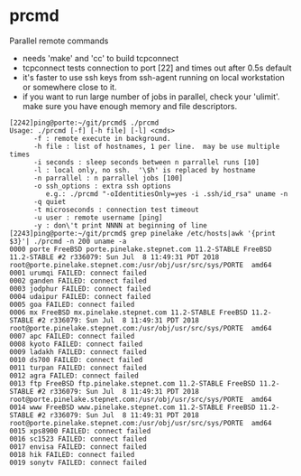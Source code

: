 # prcmd
Parallel remote commands
- needs 'make' and 'cc' to build tcpconnect
- tcpconnect tests connection to port [22] and times out after 0.5s default
- it's faster to use ssh keys from ssh-agent running on local workstation or somewhere close to it.
- if you want to run large number of jobs in parallel, check your 'ulimit'.  make sure you have enough memory and file descriptors.

```
[2242]ping@porte:~/git/prcmd$ ./prcmd
Usage: ./prcmd [-f] [-h file] [-l] <cmds>
      -f : remote execute in background.
      -h file : list of hostnames, 1 per line.  may be use multiple times
      -i seconds : sleep seconds between n parrallel runs [10]
      -l : local only, no ssh.  '\$h' is replaced by hostname
      -n parrallel : n parrallel jobs [100]
      -o ssh_options : extra ssh options
         e.g.: ./prcmd "-oIdentitiesOnly=yes -i .ssh/id_rsa" uname -n
      -q quiet
      -t microseconds : connection test timeout
      -u user : remote username [ping]
      -y : don\'t print NNNN at beginning of line
[2243]ping@porte:~/git/prcmd$ grep pinelake /etc/hosts|awk '{print $3}'| ./prcmd -n 200 uname -a
0000 porte FreeBSD porte.pinelake.stepnet.com 11.2-STABLE FreeBSD 11.2-STABLE #2 r336079: Sun Jul  8 11:49:31 PDT 2018     root@porte.pinelake.stepnet.com:/usr/obj/usr/src/sys/PORTE  amd64
0001 urumqi FAILED: connect failed
0002 ganden FAILED: connect failed
0003 jodphur FAILED: connect failed
0004 udaipur FAILED: connect failed
0005 goa FAILED: connect failed
0006 mx FreeBSD mx.pinelake.stepnet.com 11.2-STABLE FreeBSD 11.2-STABLE #2 r336079: Sun Jul  8 11:49:31 PDT 2018     root@porte.pinelake.stepnet.com:/usr/obj/usr/src/sys/PORTE  amd64
0007 apc FAILED: connect failed
0008 kyoto FAILED: connect failed
0009 ladakh FAILED: connect failed
0010 ds700 FAILED: connect failed
0011 turpan FAILED: connect failed
0012 agra FAILED: connect failed
0013 ftp FreeBSD ftp.pinelake.stepnet.com 11.2-STABLE FreeBSD 11.2-STABLE #2 r336079: Sun Jul  8 11:49:31 PDT 2018     root@porte.pinelake.stepnet.com:/usr/obj/usr/src/sys/PORTE  amd64
0014 www FreeBSD www.pinelake.stepnet.com 11.2-STABLE FreeBSD 11.2-STABLE #2 r336079: Sun Jul  8 11:49:31 PDT 2018     root@porte.pinelake.stepnet.com:/usr/obj/usr/src/sys/PORTE  amd64
0015 xps8900 FAILED: connect failed
0016 sc1523 FAILED: connect failed
0017 envisa FAILED: connect failed
0018 hik FAILED: connect failed
0019 sonytv FAILED: connect failed

```
